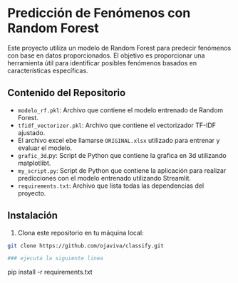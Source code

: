 # Predicción de Fenómenos con Random Forest

Este proyecto utiliza un modelo de Random Forest para predecir fenómenos con base en datos proporcionados. El objetivo es proporcionar una herramienta útil para identificar posibles fenómenos basados en características específicas.

## Contenido del Repositorio

- `modelo_rf.pkl`: Archivo que contiene el modelo entrenado de Random Forest.
- `tfidf_vectorizer.pkl`: Archivo que contiene el vectorizador TF-IDF ajustado.
- El archivo excel ebe llamarse `ORIGINAL.xlsx` utilizado para entrenar y evaluar el modelo.
- `grafic_3d`.py: Script de Python que contiene la grafica en 3d utilizando matplotlibt.
- `my_script.py`: Script de Python que contiene la aplicación para realizar predicciones con el modelo entrenado utilizando Streamlit.
- `requirements.txt`: Archivo que lista todas las dependencias del proyecto.

## Instalación

1. Clona este repositorio en tu máquina local:

```bash
git clone https://github.com/ojaviva/classify.git

### ejecuta la siguiente linea 
```
  pip install -r requirements.txt
